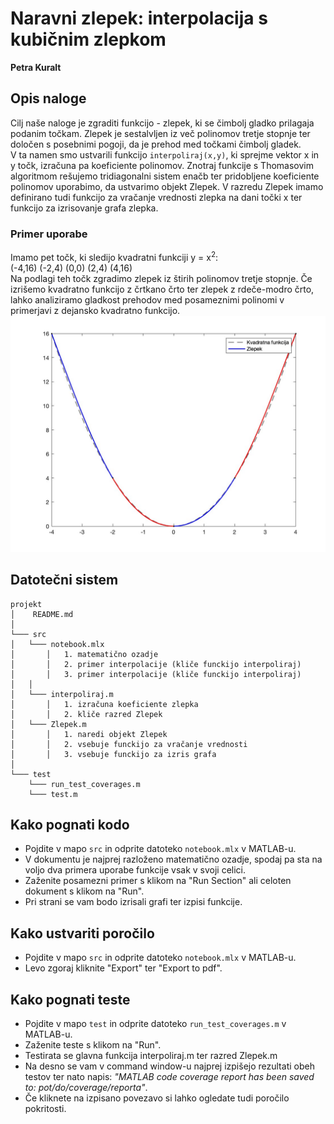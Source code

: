 # Naravni zlepek: interpolacija s kubičnim zlepkom 
**Petra Kuralt**

## Opis naloge
Cilj naše naloge je zgraditi funkcijo - zlepek, ki se čimbolj gladko prilagaja podanim točkam. Zlepek je sestalvljen iz več polinomov tretje stopnje ter določen s posebnimi pogoji, da je prehod med točkami čimbolj gladek. <br>
V ta namen smo ustvarili funkcijo `interpoliraj(x,y)`, ki sprejme vektor x in y točk, izračuna pa koeficiente polinomov. Znotraj funkcije s Thomasovim algoritmom rešujemo tridiagonalni sistem enačb ter pridobljene koeficiente polinomov uporabimo, da ustvarimo objekt Zlepek. V razredu Zlepek imamo definirano tudi funkcijo za vračanje vrednosti zlepka na dani točki x ter funkcijo za izrisovanje grafa zlepka.

### Primer uporabe
Imamo pet točk, ki sledijo kvadratni funkciji y = x<sup>2</sup>:<br>
(-4,16) (-2,4) (0,0) (2,4) (4,16) <br>
Na podlagi teh točk zgradimo zlepek iz štirih polinomov tretje stopnje. Če izrišemo kvadratno funkcijo z črtkano črto ter zlepek z rdeče-modro črto, lahko analiziramo gladkost prehodov med posameznimi polinomi v primerjavi z dejansko kvadratno funkcijo.
 ![slika kvadratnege funkcije in zlepka](kvad.jpg)


## Datotečni sistem
```
projekt
│    README.md
│
└─── src
│   └─── notebook.mlx
│       │   1. matematično ozadje
│       │   2. primer interpolacije (kliče funckijo interpoliraj)
│       │   3. primer interpolacije (kliče funckijo interpoliraj)
│   │
│   └─── interpoliraj.m
│       │   1. izračuna koeficiente zlepka
│       │   2. kliče razred Zlepek
│   └─── Zlepek.m
│       │   1. naredi objekt Zlepek 
│       │   2. vsebuje funckijo za vračanje vrednosti
│       │   3. vsebuje funckijo za izris grafa
│   
└─── test
    └─── run_test_coverages.m
    └─── test.m
```
   
## Kako pognati kodo
   - Pojdite v mapo `src` in odprite datoteko `notebook.mlx` v MATLAB-u.
   - V dokumentu je najprej razloženo matematično ozadje, spodaj pa sta na voljo dva primera uporabe funkcije vsak v svoji celici.
   - Zaženite posamezni primer s klikom na "Run Section" ali celoten dokument s klikom na "Run".
   - Pri strani se vam bodo izrisali grafi ter izpisi funkcije.

## Kako ustvariti poročilo
   - Pojdite v mapo `src` in odprite datoteko `notebook.mlx` v MATLAB-u.
   - Levo zgoraj kliknite "Export" ter "Export to pdf".

## Kako pognati teste
   - Pojdite v mapo `test` in odprite datoteko `run_test_coverages.m` v MATLAB-u.
   - Zaženite teste s klikom na "Run".
   - Testirata se glavna funkcija interpoliraj.m ter razred Zlepek.m 
   - Na desno se vam v command window-u najprej izpišejo rezultati obeh testov ter nato napis: <em>"MATLAB code coverage report has been saved to: pot/do/coverage/reporta"</em>.
   - Če kliknete na izpisano povezavo si lahko ogledate tudi poročilo pokritosti.

